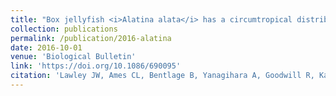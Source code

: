 ```yaml
---
title: "Box jellyfish <i>Alatina alata</i> has a circumtropical distribution"
collection: publications
permalink: /publication/2016-alatina
date: 2016-10-01
venue: 'Biological Bulletin'
link: 'https://doi.org/10.1086/690095'
citation: 'Lawley JW, Ames CL, Bentlage B, Yanagihara A, Goodwill R, Kayal E, Hurwitz K, Collins AG. 2016. Box jellyfish <i>Alatina alata</i> has a circumtropical distribution. <i>Biological Bulletin</i> 231(2):152-169. doi:10.1086/690095'
---
```

